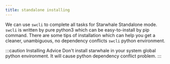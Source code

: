 ```yaml
---
title: standalone installing
---
```


We can use `swcli` to complete all tasks for Starwhale Standalone mode. `swcli` is written by pure python3 which can be easy-to-install by pip command.
There are some tips of installation which can help you get a cleaner, unambiguous, no dependency conflicts `swcli` python environment.

:::caution Installing Advice
Don't install starwhale in your system global python environment. It will cause python dependency conflict problem.
:::

